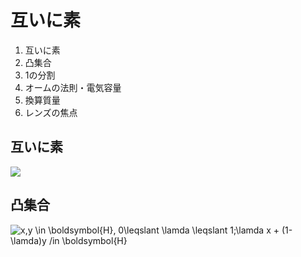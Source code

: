 # 互いに素

1. 互いに素
2. 凸集合
3. 1の分割
4. オームの法則・電気容量
5. 換算質量
6. レンズの焦点

## 互いに素

<img src="https://latex.codecogs.com/svg.image?\mathfrak{a}&space;&plus;&space;\mathfrak{b}&space;=&space;\{1\}">

## 凸集合

<img src="https://latex.codecogs.com/svg.image?x,y&space;\in&space;\boldsymbol{H},&space;0\leqslant&space;\lamda&space;\leqslant&space;1;\lamda&space;x&space;&plus;&space;(1-\lamda)y&space;/in&space;\boldsymbol{H}&space;" title="x,y \in \boldsymbol{H}, 0\leqslant \lamda \leqslant 1;\lamda x + (1-\lamda)y /in \boldsymbol{H} " />


